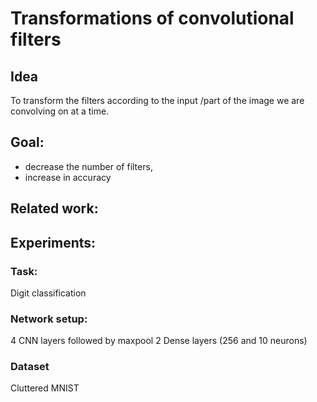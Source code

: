 # Transformations of convolutional filters 

## Idea 
To transform the filters according to the input /part of the image we are convolving on at a time.

## Goal:
- decrease the number of filters, 
- increase in accuracy

## Related work:


## Experiments:

### Task:
Digit classification

### Network setup: 
4 CNN layers followed by maxpool
2 Dense layers (256 and 10 neurons)

### Dataset 
Cluttered MNIST

